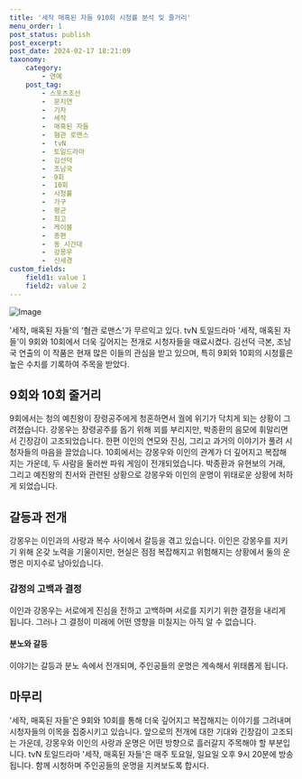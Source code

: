 ```yaml
---
title: '세작 매혹된 자들 910회 시청률 분석 및 줄거리'
menu_order: 1
post_status: publish
post_excerpt: 
post_date: 2024-02-17 18:21:09
taxonomy:
    category:
        - 연예
    post_tag:
        - 스포츠조선
        -  문지연
        -  기자
        -  세작
        -  매혹된 자들
        -  혐관 로맨스
        -  tvN
        -  토일드라마
        -  김선덕
        -  조남국
        -  9회
        -  10회
        -  시청률
        -  가구
        -  평균
        -  최고
        -  케이블
        -  종편
        -  동 시간대
        -  강몽우
        -  신세경
custom_fields:
    field1: value 1
    field2: value 2
---
```


![Image](https://ssl.pstatic.net/mimgnews/image/076/2024/02/12/2024021201000746600099271_20240212092604201.jpg?type=w540)

'세작, 매혹된 자들'의 '혐관 로맨스'가 무르익고 있다. tvN 토일드라마 '세작, 매혹된 자들'이 9회와 10회에서 더욱 깊어지는 전개로 시청자들을 매료시켰다. 김선덕 극본, 조남국 연출의 이 작품은 현재 많은 이들의 관심을 받고 있으며, 특히 9회와 10회의 시청률은 높은 수치를 기록하여 주목을 받았다. 
## 9회와 10회 줄거리
9회에서는 청의 예친왕이 장령공주에게 청혼하면서 궐에 위기가 닥치게 되는 상황이 그려졌습니다. 강몽우는 장령공주를 돕기 위해 꾀를 부리지만, 박종환의 음모에 휘말리면서 긴장감이 고조되었습니다. 한편 이인의 연모와 진심, 그리고 과거의 이야기가 풀려 시청자들의 마음을 끌었습니다.
10회에서는 강몽우와 이인의 관계가 더 깊어지고 복잡해지는 가운데, 두 사람을 둘러싼 파워 게임이 전개되었습니다. 박종환과 유현보의 거래, 그리고 예친왕의 친서와 관련된 상황으로 강몽우와 이인의 운명이 위태로운 상황에 처하게 되었습니다.
## 갈등과 전개
강몽우는 이인과의 사랑과 복수 사이에서 갈등을 겪고 있습니다. 이인은 강몽우를 지키기 위해 온갖 노력을 기울이지만, 현실은 점점 복잡해지고 위험해지는 상황에서 둘의 운명은 미지수로 남아있습니다.
### 감정의 고백과 결정
이인과 강몽우는 서로에게 진심을 전하고 고백하며 서로를 지키기 위한 결정을 내리게 됩니다. 그러나 그 결정이 미래에 어떤 영향을 미칠지는 아직 알 수 없습니다.
#### 분노와 갈등
이야기는 갈등과 분노 속에서 전개되며, 주인공들의 운명은 계속해서 위태롭게 됩니다. 
## 마무리
'세작, 매혹된 자들'은 9회와 10회를 통해 더욱 깊어지고 복잡해지는 이야기를 그려내며 시청자들의 이목을 집중시키고 있습니다. 앞으로의 전개에 대한 기대와 긴장감이 고조되는 가운데, 강몽우와 이인의 사랑과 운명은 어떤 방향으로 흘러갈지 주목해야 할 부분입니다. tvN 토일드라마 '세작, 매혹된 자들'은 매주 토요일, 일요일 오후 9시 20분에 방송됩니다. 함께 시청하며 주인공들의 운명을 지켜보도록 합시다.
